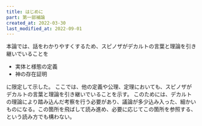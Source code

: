 ```yaml
---
title: はじめに
part: 第一部補論
created_at: 2022-03-30
last_modified_at: 2022-09-01
---
```

本論では、話をわかりやすくするため、スピノザがデカルトの言葉と理論を引き継いでいることを

- 実体と様態の定義
- 神の存在証明

に限定して示した。
ここでは、他の定義や公理、定理においても、スピノザがデカルトの言葉と理論を引き継いでいることを示す。
このためには、デカルトの理論により踏み込んだ考察を行う必要があり、議論が多少込み入った、細かいものになる。この箇所を飛ばして読み進め、必要に応じてこの箇所を参照する、という読み方でも構わない。
